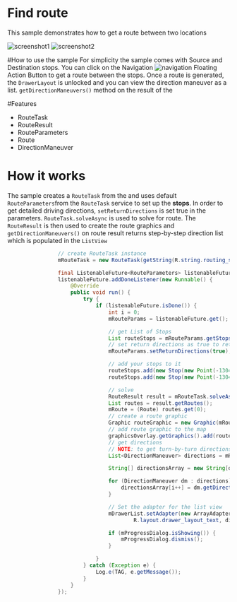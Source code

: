 # Find route
This sample demonstrates how to get a route between two locations

![screenshot1](https://cloud.githubusercontent.com/assets/12448081/16168003/356302dc-34b2-11e6-8ac9-4cfa0a874783.png)
![screenshot2](https://cloud.githubusercontent.com/assets/12448081/16168012/4ff10950-34b2-11e6-9434-b068156ea317.png) 

#How to use the sample
For simplicity the sample comes with Source and Destination stops. You can click on the Navigation ![navigation](https://cloud.githubusercontent.com/assets/12448081/16168046/d37aaea2-34b2-11e6-888a-0cbf22f5455f.png) Floating Action Button to get a route between the stops. Once a route is generated, the `DrawerLayout` is unlocked and you can view the direction maneuver as a list. ```getDirectionManeuvers()``` method on the result of the 

#Features

* RouteTask
* RouteResult
* RouteParameters
* Route
* DirectionManeuver

# How it works

The sample creates a ```RouteTask``` from the and uses default ```RouteParameters```from the ```RouteTask``` service to set up the **stops**. In order to get detailed driving directions, ```setReturnDirections``` is set true in the parameters. ```RouteTask.solveAsync``` is used to solve for route. The ```RouteResult``` is then used to create the route graphics and ```getDirectionManeuvers()``` on route result returns step-by-step direction list which is populated in the `ListView`

```java
                // create RouteTask instance
                mRouteTask = new RouteTask(getString(R.string.routing_service));

                final ListenableFuture<RouteParameters> listenableFuture = mRouteTask.generateDefaultParametersAsync();
                listenableFuture.addDoneListener(new Runnable() {
                    @Override
                    public void run() {
                        try {
                            if (listenableFuture.isDone()) {
                                int i = 0;
                                mRouteParams = listenableFuture.get();

                                // get List of Stops
                                List routeStops = mRouteParams.getStops();
                                // set return directions as true to return turn-by-turn directions in the result of getDirectionManeuvers().
                                mRouteParams.setReturnDirections(true);

                                // add your stops to it
                                routeStops.add(new Stop(new Point(-13041171.537945, 3860988.271378, SpatialReferences.getWebMercator())));
                                routeStops.add(new Stop(new Point(-13041693.562570, 3856006.859684, SpatialReferences.getWebMercator())));

                                // solve
                                RouteResult result = mRouteTask.solveAsync(mRouteParams).get();
                                List routes = result.getRoutes();
                                mRoute = (Route) routes.get(0);
                                // create a route graphic
                                Graphic routeGraphic = new Graphic(mRoute.getRouteGeometry(), route);
                                // add route graphic to the map
                                graphicsOverlay.getGraphics().add(routeGraphic);
                                // get directions
                                // NOTE: to get turn-by-turn directions Route Parameters should set returnDirection flag as true
                                List<DirectionManeuver> directions = mRoute.getDirectionManeuvers();

                                String[] directionsArray = new String[directions.size()];

                                for (DirectionManeuver dm : directions) {
                                    directionsArray[i++] = dm.getDirectionText();
                                }

                                // Set the adapter for the list view
                                mDrawerList.setAdapter(new ArrayAdapter<>(getApplicationContext(),
                                        R.layout.drawer_layout_text, directionsArray));

                                if (mProgressDialog.isShowing()) {
                                    mProgressDialog.dismiss();
                                }

                            }
                        } catch (Exception e) {
                            Log.e(TAG, e.getMessage());
                        }
                    }
                });
```
